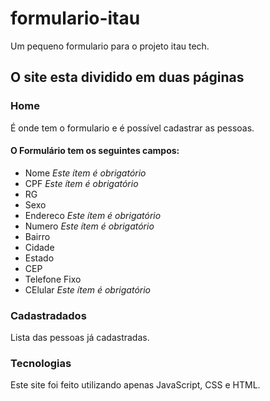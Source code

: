 # formulario-itau

Um pequeno formulario para o projeto itau tech.

## O site esta dividido em duas páginas

### Home

É onde tem o formulario e é possível cadastrar as pessoas.

#### O Formulário tem os seguintes campos:

* Nome  _Este ítem é obrigatório_
* CPF  _Este ítem é obrigatório_
* RG
* Sexo
* Endereco  _Este ítem é obrigatório_
* Numero  _Este ítem é obrigatório_
* Bairro
* Cidade
* Estado
* CEP
* Telefone Fixo
* CElular  _Este ítem é obrigatório_

### Cadastradados

Lista das pessoas já cadastradas.

### Tecnologias

Este site foi feito utilizando apenas JavaScript, CSS e HTML.

